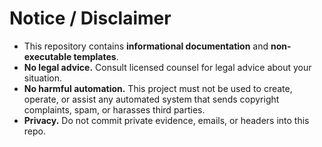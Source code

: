 # Notice / Disclaimer

- This repository contains **informational documentation** and **non-executable templates**.
- **No legal advice.** Consult licensed counsel for legal advice about your situation.
- **No harmful automation.** This project must not be used to create, operate, or assist any automated system that sends copyright complaints, spam, or harasses third parties.
- **Privacy.** Do not commit private evidence, emails, or headers into this repo.
